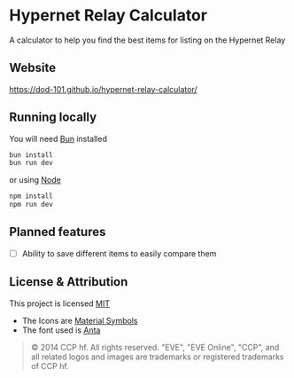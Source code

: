 # Hypernet Relay Calculator

A calculator to help you find the best items for listing on the Hypernet Relay

## Website

https://dod-101.github.io/hypernet-relay-calculator/

## Running locally

You will need [Bun](https://bun.sh/) installed

```bash
bun install
bun run dev
```

or using [Node](https://nodejs.org/en/)

```bash
npm install
npm run dev
```

## Planned features

- [ ] Ability to save different items to easily compare them

## License & Attribution

This project is licensed [MIT](./LICENSE.txt)

- The Icons are [Material Symbols](https://fonts.google.com/icons)
- The font used is [Anta](https://fonts.google.com/specimen/Anta)

> © 2014 CCP hf. All rights reserved. "EVE", "EVE Online", "CCP", and all related logos and images are trademarks or registered trademarks of CCP hf.
